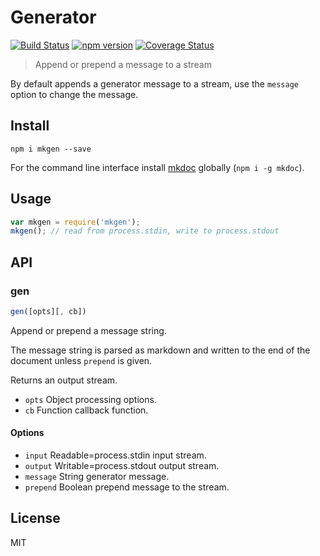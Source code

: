 # Generator

[![Build Status](https://travis-ci.org/mkdoc/mkgen.svg?v=3)](https://travis-ci.org/mkdoc/mkgen)
[![npm version](http://img.shields.io/npm/v/mkgen.svg?v=3)](https://npmjs.org/package/mkgen)
[![Coverage Status](https://coveralls.io/repos/mkdoc/mkgen/badge.svg?branch=master&service=github&v=3)](https://coveralls.io/github/mkdoc/mkgen?branch=master)

> Append or prepend a message to a stream

By default appends a generator message to a stream, use the `message` option to change the message.

## Install

```
npm i mkgen --save
```

For the command line interface install [mkdoc][] globally (`npm i -g mkdoc`).

## Usage

```javascript
var mkgen = require('mkgen');
mkgen(); // read from process.stdin, write to process.stdout
```

## API

### gen

```javascript
gen([opts][, cb])
```

Append or prepend a message string.

The message string is parsed as markdown and written to the end of the
document unless `prepend` is given.

Returns an output stream.

* `opts` Object processing options.
* `cb` Function callback function.

#### Options

* `input` Readable=process.stdin input stream.
* `output` Writable=process.stdout output stream.
* `message` String generator message.
* `prepend` Boolean prepend message to the stream.

## License

MIT

[mkdoc]: https://github.com/mkdoc/mkdoc
[mkparse]: https://github.com/mkdoc/mkparse
[node]: http://nodejs.org
[npm]: http://www.npmjs.org
[commonmark]: http://commonmark.org
[jshint]: http://jshint.com
[jscs]: http://jscs.info
